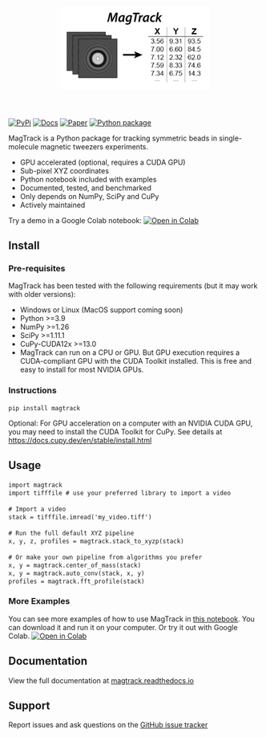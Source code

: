 <h1 align="center">
<img src="https://raw.githubusercontent.com/7jameslondon/MagTrack/refs/heads/master/logo.png" width="300">
</h1><br>

[![PyPi](https://img.shields.io/pypi/v/magtrack.svg)](https://pypi.org/project/magtrack/)
[![Docs](https://img.shields.io/readthedocs/magtrack/latest.svg)](https://magtrack.readthedocs.io/en/latest/)
[![Paper](https://img.shields.io/badge/DOI-INSERTDOI-blue)](
https://doi.org/DOI-INSERTDOI)
[![Python package](https://github.com/7jameslondon/MagTrack/actions/workflows/python-package.yml/badge.svg)](https://github.com/7jameslondon/MagTrack/actions/workflows/python-package.yml)

MagTrack is a Python package for tracking symmetric beads in single-molecule magnetic tweezers experiments. 

* GPU accelerated (optional, requires a CUDA GPU)
* Sub-pixel XYZ coordinates
* Python notebook included with examples
* Documented, tested, and benchmarked
* Only depends on NumPy, SciPy and CuPy
* Actively maintained

Try a demo in a Google Colab notebook:
[![Open in Colab](https://colab.research.google.com/assets/colab-badge.svg)](https://colab.research.google.com/github/7jameslondon/MagTrack/blob/master/examples/examples.ipynb)

## Install
### Pre-requisites
MagTrack has been tested with the following requirements (but it may work with older versions):
* Windows or Linux (MacOS support coming soon)
* Python >=3.9
* NumPy >=1.26
* SciPy >=1.11.1
* CuPy-CUDA12x >=13.0
* MagTrack can run on a CPU or GPU. But GPU execution requires a CUDA-compliant GPU with the CUDA Toolkit installed. This is free and easy to install for most NVIDIA GPUs.

### Instructions
```
pip install magtrack
```

Optional: For GPU acceleration on a computer with an NVIDIA CUDA GPU, you may need to install the CUDA Toolkit for CuPy. See details at https://docs.cupy.dev/en/stable/install.html

## Usage
```
import magtrack
import tifffile # use your preferred library to import a video

# Import a video
stack = tifffile.imread('my_video.tiff')

# Run the full default XYZ pipeline
x, y, z, profiles = magtrack.stack_to_xyzp(stack)

# Or make your own pipeline from algorithms you prefer
x, y = magtrack.center_of_mass(stack)
x, y = magtrack.auto_conv(stack, x, y)
profiles = magtrack.fft_profile(stack)

```
### More Examples
You can see more examples of how to use MagTrack in [this notebook](https://github.com/7jameslondon/MagTrack/blob/master/examples/examples.ipynb).
You can download it and run it on your computer.
Or try it out with Google Colab. [![Open in Colab](https://colab.research.google.com/assets/colab-badge.svg)](https://colab.research.google.com/github/7jameslondon/MagTrack/blob/master/examples/examples.ipynb)

## Documentation
View the full documentation at [magtrack.readthedocs.io](https://magtrack.readthedocs.io/en/latest/)

## Support
Report issues and ask questions on the [GitHub issue tracker](https://github.com/7jameslondon/MagTrack/issues)